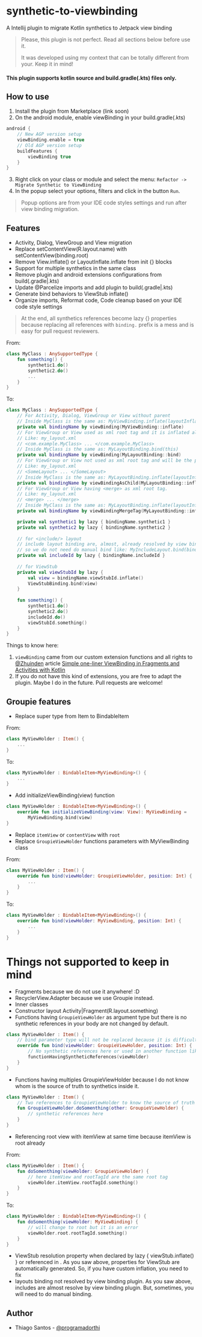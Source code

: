 # synthetic-to-viewbinding
A Intellij plugin to migrate Kotlin synthetics to Jetpack view binding

> Please, this plugin is not perfect. Read all sections below before use it.
> 
> It was developed using my context that can be totally different from your. Keep it in mind!

#### This plugin supports kotlin source and build.gradle(.kts) files only.

## How to use
1. Install the plugin from Marketplace (link soon)
2. On the android module, enable viewBinding in your build.gradle(.kts)
```groovy
android {
    // New AGP version setup
    viewBinding.enable = true
    // Old AGP version setup
    buildFeatures {
        viewBinding true
    }
}
```
3. Right click on your class or module and select the menu: `Refactor -> Migrate Synthetic to ViewBinding`
4. In the popup select your options, filters and click in the button `Run`.

> Popup options are from your IDE code styles settings and run after view binding migration. 

## Features

- Activity, Dialog, ViewGroup and View migration
- Replace setContentView(R.layout.name) with setContentView(binding.root)
- Remove View.inflate() or LayoutInflate.inflate from init {} blocks
- Support for multiple synthetics in the same class
- Remove plugin and android extensions configurations from build(.gradle|.kts)
- Update @Parcelize imports and add plugin to build(.gradle|.kts)
- Generate bind behaviors to ViewStub inflate()
- Organize imports, Reformat code, Code cleanup based on your IDE code style settings

> At the end, all synthetics references become lazy {} properties because replacing all references with `binding.` prefix is a mess and is easy for pull request reviewers.

From:
```kotlin
class MyClass : AnySupportedType {
    fun something() {
        synthetic1.do()
        synthetic2.do()
        ...
    }
}
```
To:
```kotlin
class MyClass : AnySupportedType {
    // For Activity, Dialog, ViewGroup or View without parent
    // Inside MyClass is the same as: MyViewBinding.inflate(layoutInflater)
    private val bindingName by viewBinding(MyViewBinding::inflate)
    // For ViewGroup or View used as xml root tag and it is inflated already
    // Like: my_layout.xml
    // <com.example.MyClass> ... </com.example.MyClass>
    // Inside MyClass is the same as: MyLayoutBinding.bind(this)
    private val bindingName by viewBinding(MyLayoutBinding::bind)
    // For ViewGroup or View not used as xml root tag and will be the parent
    // Like: my_layout.xml
    // <SomeLayout> ... </SomeLayout>
    // Inside MyClass is the same as: MyLayoutBinding.inflate(layoutInflater, this, true) 
    private val bindingName by viewBindingAsChild(MyLayoutBinding::inflate)
    // For ViewGroup or View having <merge> as xml root tag.
    // Like: my_layout.xml
    // <merge> ... </merge>
    // Inside MyClass is the same as: MyLayoutBinding.inflate(layoutInflater, this) 
    private val bindingName by viewBindingMergeTag(MyLayoutBinding::inflate)

    private val synthetic1 by lazy { bindingName.synthetic1 }
    private val synthetic2 by lazy { bindingName.synthetic2 }
    
    // for <include/> layout
    // include layout binding are, almost, already resolved by view binding plugin
    // so we do not need do manual bind like: MyIncludeLayout.bind(bindingName.root)
    private val includeId by lazy { bindingName.includeId }
    
    // for ViewStub
    private val viewStubId by lazy { 
        val view = bindingName.viewStubId.inflate()
        ViewStubBinding.bind(view)
    }
    
    fun something() {
        synthetic1.do()
        synthetic2.do()
        includeId.do()
        viewStubId.something()
    }
}
```

Things to know here:
1. `viewBinding` came from our custom extension functions and all rights to [@Zhuinden](https://github.com/Zhuinden/simple-stack) article [Simple one-liner ViewBinding in Fragments and Activities with Kotlin](https://medium.com/@Zhuinden/simple-one-liner-viewbinding-in-fragments-and-activities-with-kotlin-961430c6c07c)
2. If you do not have this kind of extensions, you are free to adapt the plugin. Maybe I do in the future. Pull requests are welcome!

## Groupie features

- Replace super type from Item to BindableItem<MyViewBinding>

From:
```kotlin
class MyViewHolder : Item() {
    ...
}
```
To:
```kotlin
class MyViewHolder : BindableItem<MyViewBinding>() {
    ...
}
```

- Add initializeViewBinding(view) function

```kotlin
class MyViewHolder : BindableItem<MyViewBinding>() {
    override fun initializeViewBinding(view: View): MyViewBinding =
        MyViewBinding.bind(view)
}
``` 

- Replace `itemView` or `contentView` with `root`
- Replace `GroupieViewHolder` functions parameters with MyViewBinding class

From:
```kotlin
class MyViewHolder : Item() {
    override fun bind(viewHolder: GroupieViewHolder, position: Int) {
        ...
    }
}
``` 
To:
```kotlin
class MyViewHolder : BindableItem<MyViewBinding>() {
    override fun bind(viewHolder: MyViewBinding, position: Int) {
        ...
    }
}
``` 

# Things not supported to keep in mind

- Fragments because we do not use it anywhere! :D
- RecyclerView.Adapter because we use Groupie instead.
- Inner classes
- Constructor layout Activity|Fragment(R.layout.something)
- Functions having `GroupieViewHolder` as argument type but there is no synthetic references in your body are not changed by default.
```kotlin
class MyViewHolder : Item() {
    // bind parameter type will not be replaced because it is difficult to know the view binding type
    override fun bind(viewHolder: GroupieViewHolder, position: Int) {
        // No synthetic references here or used in another function like
        functionHavingSyntheticReferences(viewHolder)
    }
}
``` 
- Functions having multiples GroupieViewHolder because I do not know whom is the source of truth to synthetics inside it.
```kotlin
class MyViewHolder : Item() {
    // Two references to GroupieViewHolder to know the source of truth to synthetics :/
    fun GroupieViewHolder.doSomenthing(other: GroupieViewHolder) {
        // synthetic references here
    }
}
``` 
- Referencing root view with itemView at same time because itemView is root already

From:
```kotlin
class MyViewHolder : Item() {
    fun doSomenthing(viewHolder: GroupieViewHolder) {
        // here itemView and rootTagId are the same root tag
        viewHolder.itemView.rootTagId.something()
    }
}
``` 
To:
```kotlin
class MyViewHolder : BindableItem<MyViewBinding>() {
    fun doSomenthing(viewHolder: MyViewBinding) {
        // will change to root but it is an error
        viewHolder.root.rootTagId.something()
    }
}
``` 
- ViewStub resolution property when declared by lazy { viewStub.inflate() } or referenced in <include/>. As you saw above, properties for ViewStub are automatically generated. So, if you have custom inflation, you need to fix
- <include/> layouts binding not resolved by view binding plugin. As you saw above, includes are almost resolve by view binding plugin. But, sometimes, you will need to do manual binding.

## Author
- Thiago Santos - [@programadorthi](https://github.com/programadorthi)
